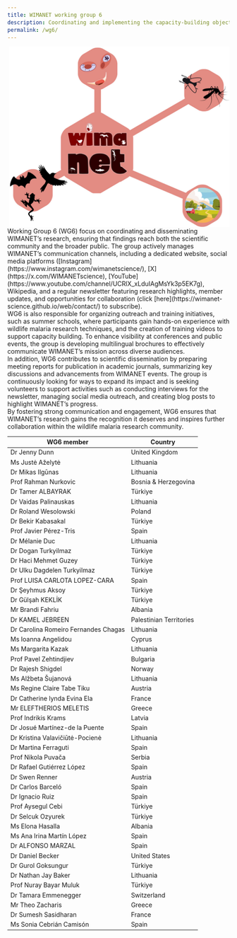 ```yaml
---
title: WIMANET working group 6
description: Coordinating and implementing the capacity-building objectives (CBOs)
permalink: /wg6/
---
```

<img alt="logo" src="../assets/theme/images/wg6.jpg" width="500" align="right" style="position: relative; padding-left:20px;">
Working Group 6 (WG6) focus on coordinating and disseminating WIMANET’s research, ensuring that findings reach both the scientific community and the broader public. The group actively manages WIMANET’s communication channels, including a dedicated website, social media platforms ([Instagram](https://www.instagram.com/wimanetscience/), [X](https://x.com/WIMANETscience), [YouTube](https://www.youtube.com/channel/UCRlX_xLduIAgMsYk3p5EK7g), Wikipedia, and a regular newsletter featuring research highlights, member updates, and opportunities for collaboration (click [here](https://wimanet-science.github.io/web/contact/) to subscribe).<br>
WG6 is also responsible for organizing outreach and training initiatives, such as summer schools, where participants gain hands-on experience with wildlife malaria research techniques, and the creation of training videos to support capacity building. To enhance visibility at conferences and public events, the group is developing multilingual brochures to effectively communicate WIMANET’s mission across diverse audiences. <br>
In addition, WG6 contributes to scientific dissemination by preparing meeting reports for publication in academic journals, summarizing key discussions and advancements from WIMANET events. The group is continuously looking for ways to expand its impact and is seeking volunteers to support activities such as conducting interviews for the newsletter, managing social media outreach, and creating blog posts to highlight WIMANET’s progress.<br>
By fostering strong communication and engagement, WG6 ensures that WIMANET’s research gains the recognition it deserves and inspires further collaboration within the wildlife malaria research community.

| WG6 member  | Country |
| -----  | ----------- |
| Dr Jenny Dunn | United Kingdom | 
| Ms Justė Aželytė |	Lithuania | 
| Dr Mikas Ilgūnas |	Lithuania | 
| Prof Rahman Nurkovic |	Bosnia & Herzegovina | 
| Dr Tamer ALBAYRAK |	Türkiye | 
| Dr Vaidas Palinauskas |	Lithuania | 
| Dr Roland Wesolowski |	Poland | 
| Dr Bekir Kabasakal |	Türkiye| 
| Prof Javier Pérez-Tris |	Spain | 
| Dr Mélanie Duc |	Lithuania | 
| Dr Dogan Turkyilmaz |	Türkiye | 
| Dr Haci Mehmet Guzey |	Türkiye | 
| Dr Ulku Dagdelen Turkyilmaz |	Türkiye | 
| Prof LUISA CARLOTA LOPEZ-CARA |	Spain | 
| Dr Şeyhmus Aksoy |	Türkiye | 
| Dr Gülşah KEKLİK |	Türkiye | 
| Mr Brandi Fahriu |	Albania | 
| Dr KAMEL JEBREEN |	Palestinian Territories | 
| Dr Carolina Romeiro Fernandes Chagas |	Lithuania | 
| Ms Ioanna Angelidou |	Cyprus | 
| Ms Margarita Kazak |	Lithuania | 
| Prof Pavel Zehtindjiev |	Bulgaria | 
| Dr Rajesh Shigdel |	Norway | 
| Ms Alžbeta Šujanová |	Lithuania | 
| Ms Regine Claire Tabe Tiku |	Austria | 
| Dr Catherine lynda Evina Ela |	France | 
| Mr ELEFTHERIOS MELETIS |	Greece | 
| Prof Indrikis Krams |	Latvia | 
| Dr Josué Martínez-de la Puente |	Spain | 
| Dr Kristina Valavičiūtė-Pocienė | Lithuania | 
| Dr Martina Ferraguti |	Spain | 
| Prof Nikola Puvača |	Serbia | 
| Dr Rafael Gutiérrez López |	Spain | 
| Dr Swen Renner |	Austria | 
| Dr Carlos Barceló |	Spain | 
| Dr Ignacio Ruiz |	Spain | 
| Prof Aysegul Cebi |	Türkiye | 
| Dr Selcuk Ozyurek |	Türkiye | 
| Ms Elona Hasalla |	Albania | 
| Ms Ana Irina Martín López |	Spain | 
| Dr ALFONSO MARZAL |	Spain | 
| Dr Daniel Becker |	United States | 
| Dr Gurol Goksungur |	Türkiye | 
| Dr Nathan Jay Baker |	Lithuania | 
| Prof Nuray Bayar Muluk |	Türkiye | 
| Dr Tamara Emmenegger |	Switzerland | 
| Mr Theo Zacharis |	Greece | 
| Dr Sumesh Sasidharan |	France | 
| Ms Sonia Cebrián Camisón |	Spain | 

